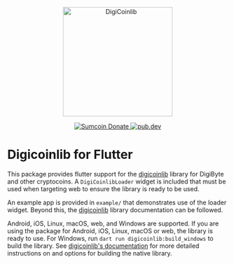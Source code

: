 <p align="center">
  <img
    src="https://raw.githubusercontent.com/digibytewallet/digicoinlib/master/logo.svg"
    alt="DigiCoinlib"
    width="250px"
  >
</p>

<p align="center">
<!--  <a href="https://chainz.cryptoid.info/ppc/address.dws?p77CZFn9jvg9waCzKBzkQfSvBBzPH1nRre"> -->
  <a href="https://chainz.cryptoid.info/dgb/">
  <img src="https://badgen.net/badge/digibyte/Donate/blue?icon=https://cryptologos.cc/logos/digibyte-dgb-logo.png?v=032" alt="Sumcoin Donate">

  <a href="https://pub.dev/packages/digicoinlib_flutter">
    <img alt="pub.dev" src="https://img.shields.io/pub/v/digicoinlib_flutter?logo=dart&label=pub.dev">
  </a>
</p>

# Digicoinlib for Flutter

This package provides flutter support for the
[digicoinlib](https://pub.dev/packages/digicoinlib) library for DigiByte and
other cryptocoins. A `DigiCoinlibLoader` widget is included that must be used when
targeting web to ensure the library is ready to be used.

An example app is provided in `example/` that demonstrates use of the loader
widget. Beyond this, the [digicoinlib](https://pub.dev/packages/digicoinlib) library
documentation can be followed.

Android, iOS, Linux, macOS, web, and Windows are supported. If you are using the
package for Android, iOS, Linux, macOS or web, the library is ready to use. For
Windows, run `dart run digicoinlib:build_windows` to build the library. See
[digicoinlib's documentation](https://pub.dev/packages/digicoinlib) for more detailed
instructions on and options for building the native library.
